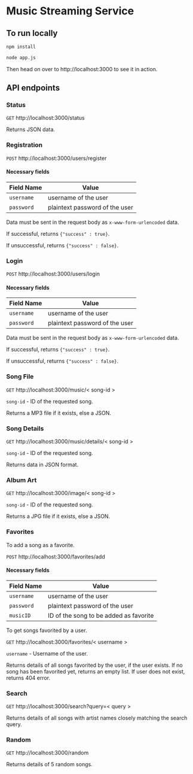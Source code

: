 # Music Streaming Service

## To run locally

```bash
npm install

node app.js
```

Then head on over to http://localhost:3000 to see it in action.

## API endpoints

### Status
`GET`
http://localhost:3000/status

Returns JSON data.

### Registration
`POST`
http://localhost:3000/users/register

#### Necessary fields

Field Name | Value
--- | ---
`username` | username of the user
`password` | plaintext password of the user

Data must be sent in the request body as `x-www-form-urlencoded` data.

If successful, returns ```{"success" : true}```.

If unsuccessful, returns ```{"success" : false}```.

### Login
`POST`
http://localhost:3000/users/login

#### Necessary fields

Field Name | Value
--- | ---
`username` | username of the user
`password` | plaintext password of the user

Data must be sent in the request body as `x-www-form-urlencoded` data.

If successful, returns ```{"success" : true}```.

If unsuccessful, returns ```{"success" : false}```.

### Song File
`GET`
http://localhost:3000/music/< song-id >

`song-id` - ID of the requested song.

Returns a MP3 file if it exists, else a JSON.

### Song Details
`GET`
http://localhost:3000/music/details/< song-id >

`song-id` - ID of the requested song.

Returns data in JSON format.

### Album Art
`GET`
http://localhost:3000/image/< song-id >

`song-id` - ID of the requested song.

Returns a JPG file if it exists, else a JSON.

### Favorites
To add a song as a favorite.

`POST`
http://localhost:3000/favorites/add

#### Necessary fields

Field Name | Value
--- | ---
`username` | username of the user
`password` | plaintext password of the user
`musicID` | ID of the song to be added as favorite

To get songs favorited by a user.

`GET`
http://localhost:3000/favorites/< username >

`username` - Username of the user.

Returns details of all songs favorited by the user, if the user exists.
If no song has been favorited yet, returns an empty list.
If user does not exist, returns 404 error.

### Search
`GET`
http://localhost:3000/search?query=< query >

Returns details of all songs with artist names closely matching the search query.

### Random
`GET`
http://localhost:3000/random

Returns details of 5 random songs.

